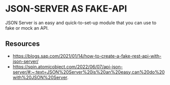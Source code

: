 # JSON-SERVER AS FAKE-API
JSON Server is an easy and quick-to-set-up module that you can use to fake or mock an API.

## Resources
- https://blogs.sap.com/2021/01/14/how-to-create-a-fake-rest-api-with-json-server/
- https://spin.atomicobject.com/2022/06/07/api-json-server/#:~:text=JSON%20Server%20is%20an%20easy,can%20do%20with%20JSON%20Server.
